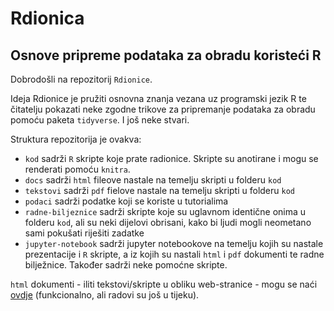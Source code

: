 # Rdionica
## Osnove pripreme podataka za obradu koristeći R

Dobrodošli na repozitorij `Rdionice`.

Ideja Rdionice je pružiti osnovna znanja vezana uz programski jezik R te
čitatelju pokazati neke zgodne trikove za pripremanje podataka za obradu pomoću
paketa `tidyverse`. I još neke stvari.

Struktura repozitorija je ovakva:
- `kod` sadrži `R` skripte koje prate radionice. Skripte su anotirane i mogu se
    renderati pomoću `knitra`.
- `docs` sadrži `html` fileove nastale na temelju skripti u folderu `kod`
- `tekstovi` sadrži `pdf` fielove nastale na temelju skripti u folderu `kod`
- `podaci` sadrži podatke koji se koriste u tutorialima
- `radne-biljeznice` sadrži skripte koje su uglavnom identične onima u folderu
    `kod`, ali su neki dijelovi obrisani, kako bi ljudi mogli neometano sami
    pokušati riješiti zadatke
- `jupyter-notebook` sadrži jupyter notebookove na temelju kojih su nastale
    prezentacije i `R` skripte, a iz kojih su nastali `html` i `pdf` dokumenti
    te radne bilježnice. Također sadrži neke pomoćne skripte.

`html` dokumenti - iliti tekstovi/skripte u obliku web-stranice - mogu se naći [ovdje](https://vdeni.github.io/rdionica/) (funkcionalno, ali radovi su još u tijeku).

